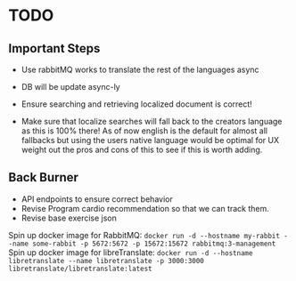 # TODO

## Important Steps

- Use rabbitMQ works to translate the rest of the languages async
- DB will be update async-ly

- Ensure searching and retrieving localized document is correct!
- Make sure that localize searches will fall back to the creators language as this is 100% there! As of now english is the default for almost all fallbacks but using the users native language would be optimal for UX weight out the pros and cons of this to see if this is worth adding.

## Back Burner

- API endpoints to ensure correct behavior
- Revise Program cardio recommendation so that we can track them.
- Revise base exercise json

Spin up docker image for RabbitMQ: `docker run -d --hostname my-rabbit --name some-rabbit -p 5672:5672 -p 15672:15672 rabbitmq:3-management`
Spin up docker image for libreTranslate: `docker run -d --hostname libretranslate --name libretranslate -p 3000:3000 libretranslate/libretranslate:latest`